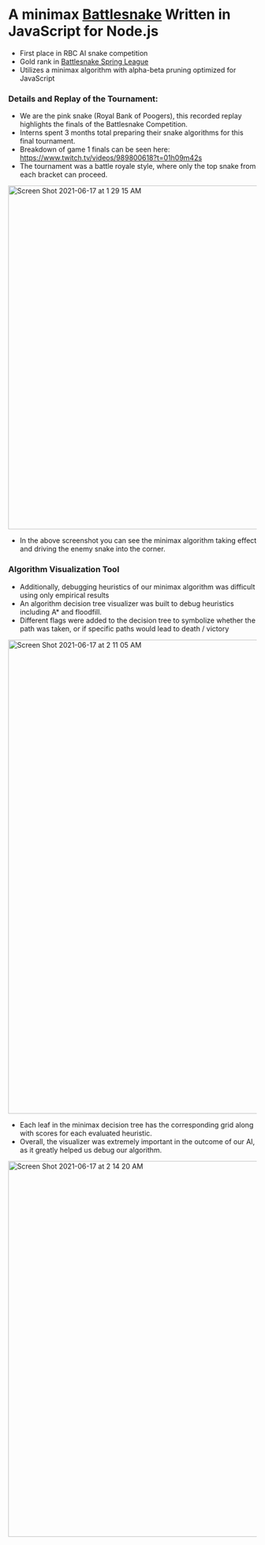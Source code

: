 
# A minimax [Battlesnake](http://play.battlesnake.com) Written in JavaScript for Node.js

- First place in RBC AI snake competition 
- Gold rank in [Battlesnake Spring League](https://play.battlesnake.com/league/spring-league-2021/) 
- Utilizes a minimax algorithm with alpha-beta pruning optimized for JavaScript

### Details and Replay of the Tournament:

- We are the pink snake (Royal Bank of Poogers), this recorded replay highlights the finals of the Battlesnake Competition.
- Interns spent 3 months total preparing their snake algorithms for this final tournament.
- Breakdown of game 1 finals can be seen here: https://www.twitch.tv/videos/989800618?t=01h09m42s 
- The tournament was a battle royale style, where only the top snake from each bracket can proceed.

<img width="697" alt="Screen Shot 2021-06-17 at 1 29 15 AM" src="https://user-images.githubusercontent.com/43080845/122336925-92d5b100-cf0b-11eb-8399-6fa6f030e905.png">

- In the above screenshot you can see the minimax algorithm taking effect and driving the enemy snake into the corner.

### Algorithm Visualization Tool

- Additionally, debugging heuristics of our minimax algorithm was difficult using only empirical results
- An algorithm decision tree visualizer was built to debug heuristics including A* and floodfill.
- Different flags were added to the decision tree to symbolize whether the path was taken, or if specific paths would lead to death / victory 
<img width="961" alt="Screen Shot 2021-06-17 at 2 11 05 AM" src="https://user-images.githubusercontent.com/43080845/122341279-4ab98d00-cf11-11eb-8965-9b6a43c59042.png">

- Each leaf in the minimax decision tree has the corresponding grid along with scores for each evaluated heuristic.
- Overall, the visualizer was extremely important in the outcome of our AI, as it greatly helped us debug our algorithm.
<img width="762" alt="Screen Shot 2021-06-17 at 2 14 20 AM" src="https://user-images.githubusercontent.com/43080845/122341657-bb60a980-cf11-11eb-8b6e-c1c973be6299.png">

